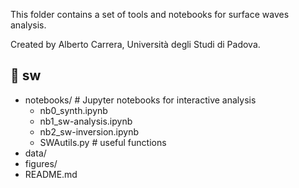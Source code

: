 This folder contains a set of tools and notebooks for surface waves analysis.

Created by Alberto Carrera, Università degli Studi di Padova.

## 📂 sw
- notebooks/ # Jupyter notebooks for interactive analysis
	- nb0_synth.ipynb
	- nb1_sw-analysis.ipynb
	- nb2_sw-inversion.ipynb
	- SWAutils.py # useful functions
- data/
- figures/ 
- README.md 